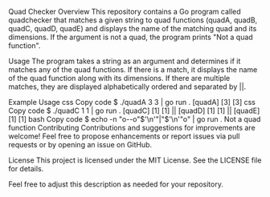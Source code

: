 Quad Checker
Overview
This repository contains a Go program called quadchecker that matches a given string to quad functions (quadA, quadB, quadC, quadD, quadE) and displays the name of the matching quad and its dimensions. If the argument is not a quad, the program prints "Not a quad function".

Usage
The program takes a string as an argument and determines if it matches any of the quad functions. If there is a match, it displays the name of the quad function along with its dimensions. If there are multiple matches, they are displayed alphabetically ordered and separated by ||.

Example Usage
css
Copy code
$ ./quadA 3 3 | go run .
[quadA] [3] [3]
css
Copy code
$ ./quadC 1 1 | go run .
[quadC] [1] [1] || [quadD] [1] [1] || [quadE] [1] [1]
bash
Copy code
$ echo -n "o--o"$'\n'"|"$'\n'"o" | go run .
Not a quad function
Contributing
Contributions and suggestions for improvements are welcome! Feel free to propose enhancements or report issues via pull requests or by opening an issue on GitHub.

License
This project is licensed under the MIT License. See the LICENSE file for details.

Feel free to adjust this description as needed for your repository.






